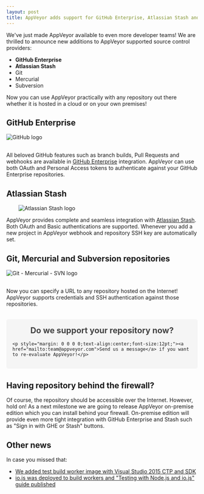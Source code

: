 ```yaml
---
layout: post
title: AppVeyor adds support for GitHub Enterprise, Atlassian Stash and any external repository
---
```


We've just made AppVeyor available to even more developer teams! We are thrilled to announce new additions to AppVeyor supported source control providers:

- **GitHub Enterprise**
- **Atlassian Stash**
- Git
- Mercurial
- Subversion

Now you can use AppVeyor practically with any repository out there whether it is hosted in a cloud or on your own premises!

## GitHub Enterprise

<img src="/assets/images/posts/github-enterprise-stash/github.png" class="left" style="margin: 0 3rem 1rem 0;" alt="GitHub logo">

All beloved GitHub features such as branch builds, Pull Requests and webhooks are available in [GitHub Enterprise](https://enterprise.github.com/) integration. AppVeyor can use both OAuth and Personal Access tokens to authenticate against your GitHub Enterprise repositories.

<div style="clear:both;"></div>

## Atlassian Stash

<img src="/assets/images/posts/github-enterprise-stash/stash.png" class="right" style="margin-left: 2rem;" alt="Atlassian Stash logo">

AppVeyor provides complete and seamless integration with [Atlassian Stash](https://www.atlassian.com/software/stash). Both OAuth and Basic authentications are supported. Whenever you add a new project in AppVeyor webhook and repository SSH key are automatically set.

<div style="clear:both;"></div>

## Git, Mercurial and Subversion repositories

<img src="/assets/images/posts/github-enterprise-stash/git-mercurial-subversion.png" class="left" style="margin: 0 3rem 1rem 0;" alt="Git - Mercurial - SVN logo">

Now you can specify a URL to any repository hosted on the Internet! AppVeyor supports credentials and SSH authentication against those repositories.

<div style="clear:both;"></div>

<div style="background:#f5f5f5;padding:1rem;border-radius: 5px;margin: 2rem 0;">
    <p style="margin: 0 0 1rem 0;text-align:center;font-size:16pt;font-weight:bold;color: #444;">Do we support your repository now?</p>

    <p style="margin: 0 0 0 0;text-align:center;font-size:12pt;"><a href="mailto:team@appveyor.com">Send us a message</a> if you want to re-evaluate AppVeyor!</p>
</div>


## Having repository behind the firewall?

Of course, the repository should be accessible over the Internet. However, hold on! As a next milestone we are going to release AppVeyor on-premise edition which you can install behind your firewall. On-premise edition will provide even more tight integration with GitHub Enterprise and Stash such as "Sign in with GHE or Stash" buttons.

## Other news

In case you missed that:

- [We added test build worker image with Visual Studio 2015 CTP and SDK](https://www.appveyor.com/blog/2015/01/20/visual-studio-2015-ctp-image)
- [io.js was deployed to build workers and "Testing with Node.js and io.js" guide published](https://www.appveyor.com/docs/lang/nodejs-iojs)
